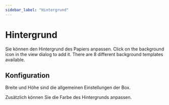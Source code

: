 ```yaml
---
sidebar_label: "Hintergrund"
---
```


# Hintergrund

Sie können den Hintergrund des Papiers anpassen. Click on the background icon in the view dialog to add it. There are 8 different background templates available.

## Konfiguration

Breite und Höhe sind die allgemeinen Einstellungen der Box.

Zusätzlich können Sie die Farbe des Hintergrunds anpassen.

